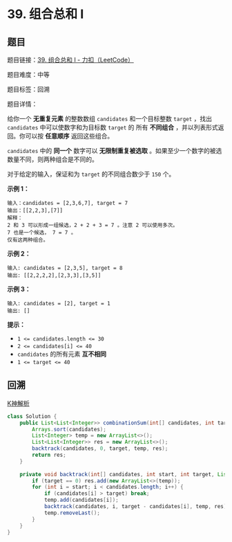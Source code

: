# 39. 组合总和 I

## 题目

题目链接：[39. 组合总和 I - 力扣（LeetCode）](https://leetcode.cn/problems/combination-sum/description/)

题目难度：中等

题目标签：回溯

题目详情：

给你一个 **无重复元素** 的整数数组 `candidates` 和一个目标整数 `target` ，找出 `candidates` 中可以使数字和为目标数 `target` 的 所有 **不同组合** ，并以列表形式返回。你可以按 **任意顺序** 返回这些组合。

`candidates` 中的 **同一个** 数字可以 **无限制重复被选取** 。如果至少一个数字的被选数量不同，则两种组合是不同的。 

对于给定的输入，保证和为 `target` 的不同组合数少于 `150` 个。

**示例 1：**

```
输入：candidates = [2,3,6,7], target = 7
输出：[[2,2,3],[7]]
解释：
2 和 3 可以形成一组候选，2 + 2 + 3 = 7 。注意 2 可以使用多次。
7 也是一个候选， 7 = 7 。
仅有这两种组合。
```

**示例 2：**

```
输入: candidates = [2,3,5], target = 8
输出: [[2,2,2,2],[2,3,3],[3,5]]
```

**示例 3：**

```
输入: candidates = [2], target = 1
输出: []
```

**提示：**

- `1 <= candidates.length <= 30`
- `2 <= candidates[i] <= 40`
- `candidates` 的所有元素 **互不相同**
- `1 <= target <= 40`



## 回溯

[K神解析](https://leetcode.cn/problems/combination-sum/solutions/2363929/39-zu-he-zong-he-hui-su-qing-xi-tu-jie-b-9zx7)

``` java
class Solution {
    public List<List<Integer>> combinationSum(int[] candidates, int target) {
        Arrays.sort(candidates);
        List<Integer> temp = new ArrayList<>();
        List<List<Integer>> res = new ArrayList<>();
        backtrack(candidates, 0, target, temp, res);
        return res;
    }
    
    private void backtrack(int[] candidates, int start, int target, List<Integer> temp, List<List<Integer>> res) {
        if (target == 0) res.add(new ArrayList<>(temp));
        for (int i = start; i < candidates.length; i++) {
            if (candidates[i] > target) break;
            temp.add(candidates[i]);
            backtrack(candidates, i, target - candidates[i], temp, res);
            temp.removeLast();
        }
    }
}
```

